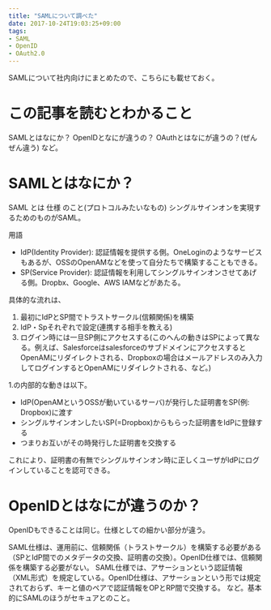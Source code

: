 ```yaml
---
title: "SAMLについて調べた"
date: 2017-10-24T19:03:25+09:00
tags:
- SAML
- OpenID
- OAuth2.0
---
```

SAMLについて社内向けにまとめたので、こちらにも載せておく。

<!--more-->

# この記事を読むとわかること

SAMLとはなにか？
OpenIDとなにが違うの？
OAuthとはなにが違うの？(ぜんぜん違う)
など。

# SAMLとはなにか？

SAML とは 仕様 のこと(プロトコルみたいなもの)
シングルサインオンを実現するためのものがSAML。

用語
* IdP(Identity Provider): 認証情報を提供する側。OneLoginのようなサービスもあるが、OSSのOpenAMなどを使って自分たちで構築することもできる。
* SP(Service Provider): 認証情報を利用してシングルサインオンさせてあげる側。Dropbx、Google、AWS IAMなどがあたる。

具体的な流れは、
1. 最初にIdPとSP間でトラストサークル(信頼関係)を構築
2. IdP・Spそれぞれで設定(連携する相手を教える)
3. ログイン時には一旦SP側にアクセスする(このへんの動きはSPによって異なる。例えば、SalesforceはsalesforceのサブドメインにアクセスするとOpenAMにリダイレクトされる、Dropboxの場合はメールアドレスのみ入力してログインするとOpenAMにリダイレクトされる、など。)

1.の内部的な動きは以下。
* IdP(OpenAMというOSSが動いているサーバ)が発行した証明書をSP(例: Dropbox)に渡す
* シングルサインオンしたいSP(=Dropbox)からもらった証明書をIdPに登録する
* つまりお互いがその時発行した証明書を交換する

これにより、証明書の有無でシングルサインオン時に正しくユーザがIdPにログインしていることを認可できる。

# OpenIDとはなにが違うのか？

OpenIDもできることは同じ。仕様としての細かい部分が違う。

SAML仕様は、運用前に、信頼関係（トラストサークル）を構築する必要がある（SPとIdP間でのメタデータの交換、証明書の交換）。OpenID仕様では、信頼関係を構築する必要がない。
SAML仕様では、アサーションという認証情報（XML形式）を規定している。OpenID仕様は、アサーションという形では規定されておらず、キーと値のペアで認証情報をOPとRP間で交換する。
など。基本的にSAMLのほうがセキュアとのこと。
